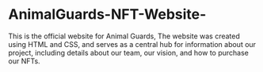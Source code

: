 # AnimalGuards-NFT-Website-

This is the official website for Animal Guards, The website was created using HTML and CSS, and serves as a central hub for information about our project, including details about our team, our vision, and how to purchase our NFTs.
